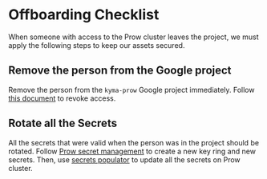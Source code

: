 # Offboarding Checklist

When someone with access to the Prow cluster leaves the project, we must apply the following steps to keep our assets secured.

## Remove the person from the Google project

Remove the person from the `kyma-prow` Google project immediately. Follow [this document](https://cloud.google.com/iam/docs/granting-changing-revoking-access) to revoke access.

## Rotate all the Secrets

All the secrets that were valid when the person was in the project should be rotated. Follow [Prow secret management](./prow-secrets-management.md) to create a new key ring and new secrets. Then, use [secrets populator](./../../development/tools/cmd/secretspopulator/README.md) to update all the secrets on Prow cluster.

